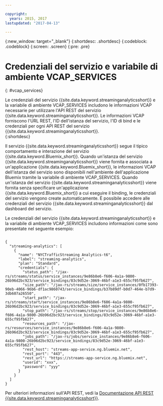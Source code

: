 ```yaml
---

copyright:
  years: 2015, 2017
lastupdated: "2017-04-13"

---
```


<!-- Attribute definitions -->
{:new_window: target="_blank"}
{:shortdesc: .shortdesc}
{:codeblock: .codeblock}
{:screen: .screen}
{:pre: .pre}

# Credenziali del servizio e variabile di ambiente VCAP_SERVICES
{: #vcap_services}

Le credenziali del servizio {{site.data.keyword.streaminganalyticsshort}}
e la variabile di ambiente VCAP_SERVICES includono le informazioni VCAP
necessarie per utilizzare l'API REST del
servizio {{site.data.keyword.streaminganalyticsshort}}. Le informazioni VCAP forniscono l'URL REST,
l'ID dell'istanza del servizio, l'ID di bind e le credenziali per ogni
API REST del servizio {{site.data.keyword.streaminganalyticsshort}}.  
{:shortdesc}


Il servizio {{site.data.keyword.streaminganalyticsshort}}
segue il tipico comportamento e interazione del
servizio {{site.data.keyword.Bluemix_short}}. Quando un'istanza del servizio {{site.data.keyword.streaminganalyticsshort}} viene fornita e associata a un'applicazione {{site.data.keyword.Bluemix_short}}, le informazioni VCAP dell'istanza del servizio sono disponibili nell'ambiente dell'applicazione Bluemix tramite la variabile di ambiente VCAP_SERVICES. Quando un'istanza del servizio {{site.data.keyword.streaminganalyticsshort}}
viene fornita senza specificare un'applicazione {{site.data.keyword.Bluemix_short}} a cui eseguire il binding, le credenziali del servizio vengono create automaticamente. È possibile accedere alle credenziali del servizio {{site.data.keyword.streaminganalyticsshort}}
dal dashboard del servizio.


Le credenziali del servizio {{site.data.keyword.streaminganalyticsshort}}
e la variabile di ambiente VCAP_SERVICES includono informazioni come sono presentate nel seguente esempio:

<pre><code>
{
  "streaming-analytics": [
    {
      "name": "NYCTrafficStreaming Analytics-t6",
      "label": "streaming-analytics",
      "plan": "Standard",
      "credentials": {
        "status_path": "/jax-rs/streams/status/service_instances/9e86b8e6-f606-4a1a-9800-26b96d2bc923/service_bindings/83c9d52e-3069-46bf-a1e3-655cf95fb627",
        "size_path": "/jax-rs/streams/size/service_instances/0fb17393-90eb-4066-96b6-df1ac9860743/service_bindings/b37b89df-b0d7-464e-b7d9-3db607a26550",
        "start_path": "/jax-rs/streams/start/service_instances/9e86b8e6-f606-4a1a-9800-26b96d2bc923/service_bindings/83c9d52e-3069-46bf-a1e3-655cf95fb627",
        "stop_path": "/jax-rs/streams/stop/service_instances/9e86b8e6-f606-4a1a-9800-26b96d2bc923/service_bindings/83c9d52e-3069-46bf-a1e3-655cf95fb627",
        "resources_path": "/jax-rs/resources/service_instances/9e86b8e6-f606-4a1a-9800-26b96d2bc923/service_bindings/83c9d52e-3069-46bf-a1e3-655cf95fb627",
        "jobs_path": "/jax-rs/jobs/service_instances/9e86b8e6-f606-4a1a-9800-26b96d2bc923/service_bindings/83c9d52e-3069-46bf-a1e3-655cf95fb627",
        "rest_host": "streams-app-service.ng.bluemix.net",
        "rest_port": "443",
        "rest_url": "https://streams-app-service.ng.bluemix.net",
        "userid": "xxx",
        "password": "yyy"
      }
    }
  ]
}	  
</code></pre>

Per ulteriori informazioni sull'API REST, vedi la [Documentazione API REST {{site.data.keyword.streaminganalyticsshort}}](https://console.ng.bluemix.net/apidocs/220).
